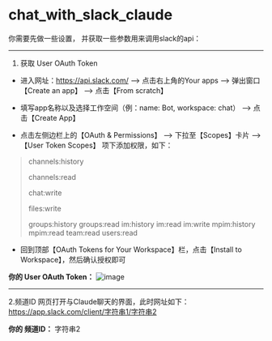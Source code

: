 # chat_with_slack_claude

你需要先做一些设置，
并获取一些参数用来调用slack的api：

---

1. 获取 User OAuth Token
- 进入网址：https://api.slack.com/ --> 点击右上角的Your apps --> 弹出窗口【Create an app】 --> 点击【From scratch】

- 填写app名称以及选择工作空间（例：name: Bot, workspace: chat） --> 点击【Create App】

- 点击左侧边栏上的【OAuth & Permissions】 --> 下拉至【Scopes】卡片 --> 【User Token Scopes】 项下添加权限，如下：

> channels:history
> 
> channels:read
> 
> chat:write
> 
> files:write
> 
> groups:history
> groups:read
> im:history
> im:read
im:write
mpim:history
mpim:read
team:read
users:read

- 回到顶部【OAuth Tokens for Your Workspace】栏，点击【Install to Workspace】，然后确认授权即可

**你的 User OAuth Token：**
![image](https://user-images.githubusercontent.com/32289652/236884379-b06af9c5-913e-4386-8454-286d60c34c57.png)

---

2.频道ID
网页打开与Claude聊天的界面，此时网址如下：
https://app.slack.com/client/字符串1/字符串2

**你的 频道ID：**
字符串2
